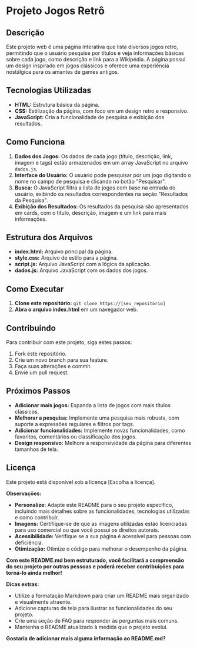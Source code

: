 # Projeto Jogos Retrô

## Descrição
Este projeto web é uma página interativa que lista diversos jogos retro, permitindo que o usuário pesquise por títulos e veja informações básicas sobre cada jogo, como descrição e link para a Wikipédia. A página possui um design inspirado em jogos clássicos e oferece uma experiência nostálgica para os amantes de games antigos.

## Tecnologias Utilizadas
* **HTML:** Estrutura básica da página.
* **CSS:** Estilização da página, com foco em um design retro e responsivo.
* **JavaScript:** Cria a funcionalidade de pesquisa e exibição dos resultados.

## Como Funciona
1. **Dados dos Jogos:** Os dados de cada jogo (título, descrição, link, imagem e tags) estão armazenados em um array JavaScript no arquivo `dados.js`.
2. **Interface do Usuário:** O usuário pode pesquisar por um jogo digitando o nome no campo de pesquisa e clicando no botão "Pesquisar".
3. **Busca:** O JavaScript filtra a lista de jogos com base na entrada do usuário, exibindo os resultados correspondentes na seção "Resultados da Pesquisa".
4. **Exibição dos Resultados:** Os resultados da pesquisa são apresentados em cards, com o título, descrição, imagem e um link para mais informações.

## Estrutura dos Arquivos
* **index.html:** Arquivo principal da página.
* **style.css:** Arquivo de estilo para a página.
* **script.js:** Arquivo JavaScript com a lógica da aplicação.
* **dados.js:** Arquivo JavaScript com os dados dos jogos.

## Como Executar
1. **Clone este repositório:** `git clone https://[seu_repositório]`
2. **Abra o arquivo index.html** em um navegador web.

## Contribuindo
Para contribuir com este projeto, siga estes passos:
1. Fork este repositório.
2. Crie um novo branch para sua feature.
3. Faça suas alterações e commit.
4. Envie um pull request.

## Próximos Passos
* **Adicionar mais jogos:** Expanda a lista de jogos com mais títulos clássicos.
* **Melhorar a pesquisa:** Implemente uma pesquisa mais robusta, com suporte a expressões regulares e filtros por tags.
* **Adicionar funcionalidades:** Implemente novas funcionalidades, como favoritos, comentários ou classificação dos jogos.
* **Design responsivo:** Melhore a responsividade da página para diferentes tamanhos de tela.

## Licença
Este projeto está disponível sob a licença [Escolha a licença].

**Observações:**

* **Personalize:** Adapte este README para o seu projeto específico, incluindo mais detalhes sobre as funcionalidades, tecnologias utilizadas e como contribuir.
* **Imagens:** Certifique-se de que as imagens utilizadas estão licenciadas para uso comercial ou que você possui os direitos autorais.
* **Acessibilidade:** Verifique se a sua página é acessível para pessoas com deficiência.
* **Otimização:** Otimize o código para melhorar o desempenho da página.

**Com este README.md bem estruturado, você facilitará a compreensão do seu projeto por outras pessoas e poderá receber contribuições para torná-lo ainda melhor!**

**Dicas extras:**

* Utilize a formatação Markdown para criar um README mais organizado e visualmente atraente.
* Adicione capturas de tela para ilustrar as funcionalidades do seu projeto.
* Crie uma seção de FAQ para responder às perguntas mais comuns.
* Mantenha o README atualizado à medida que o projeto evolui.

**Gostaria de adicionar mais alguma informação ao README.md?**
